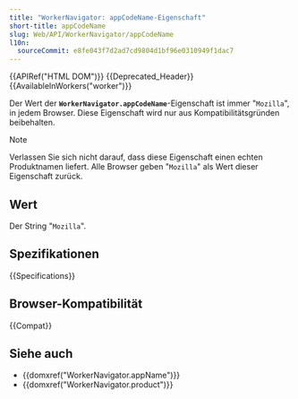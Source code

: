 ```yaml
---
title: "WorkerNavigator: appCodeName-Eigenschaft"
short-title: appCodeName
slug: Web/API/WorkerNavigator/appCodeName
l10n:
  sourceCommit: e8fe043f7d2ad7cd9804d1bf96e0310949f1dac7
---
```


{{APIRef("HTML DOM")}} {{Deprecated_Header}}{{AvailableInWorkers("worker")}}

Der Wert der **`WorkerNavigator.appCodeName`**-Eigenschaft ist immer "`Mozilla`", in jedem Browser. Diese Eigenschaft wird nur aus Kompatibilitätsgründen beibehalten.

> [!NOTE]
> Verlassen Sie sich nicht darauf, dass diese Eigenschaft einen echten Produktnamen liefert. Alle Browser geben "`Mozilla`" als Wert dieser Eigenschaft zurück.

## Wert

Der String "`Mozilla`".

## Spezifikationen

{{Specifications}}

## Browser-Kompatibilität

{{Compat}}

## Siehe auch

- {{domxref("WorkerNavigator.appName")}}
- {{domxref("WorkerNavigator.product")}}
